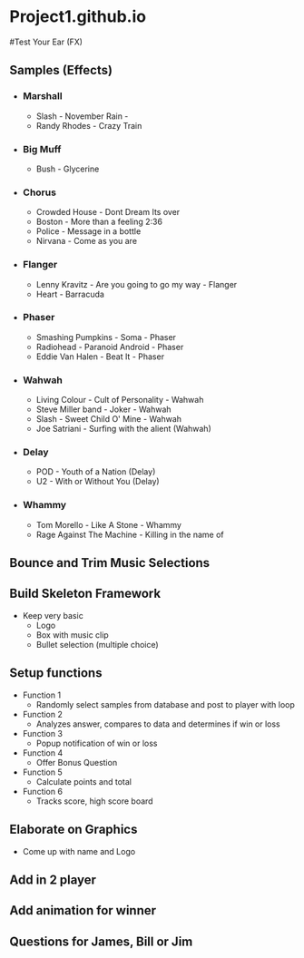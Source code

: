 # Project1.github.io


#Test Your Ear (FX)

## Samples (Effects)
  - ### Marshall
    - Slash - November Rain -
    - Randy Rhodes - Crazy Train
  - ### Big Muff
    - Bush - Glycerine
  - ### Chorus
    - Crowded House - Dont Dream Its over
    - Boston - More than a feeling 2:36
    - Police - Message in a bottle
    - Nirvana - Come as you are
  - ### Flanger
    - Lenny Kravitz - Are you going to go my way - Flanger
    - Heart - Barracuda
  - ### Phaser
    - Smashing Pumpkins - Soma - Phaser
    - Radiohead - Paranoid Android - Phaser
    - Eddie Van Halen - Beat It - Phaser
  - ### Wahwah
    - Living Colour - Cult of Personality - Wahwah
    - Steve Miller band - Joker - Wahwah
    - Slash - Sweet Child O' Mine - Wahwah
    - Joe Satriani - Surfing with the alient (Wahwah)
  - ### Delay
    - POD - Youth of a Nation (Delay)
    - U2 - With or Without You (Delay)
  - ### Whammy
    - Tom Morello - Like A Stone - Whammy
    - Rage Against The Machine - Killing in the name of

##  Bounce and Trim Music Selections

##  Build Skeleton Framework
  - Keep very basic
    - Logo
    - Box with music clip
    - Bullet selection (multiple choice)

##  Setup functions
  - Function 1
    - Randomly select samples from database and post to player with loop
  - Function 2
    - Analyzes answer, compares to data and determines if win or loss
  - Function 3
    - Popup notification of win or loss
  - Function 4
    - Offer Bonus Question
  - Function 5
    - Calculate points and total
  - Function 6
    - Tracks score, high score board

##  Elaborate on Graphics
  - Come up with name and Logo

## Add in 2 player

## Add animation for winner

## Questions for James, Bill or Jim
